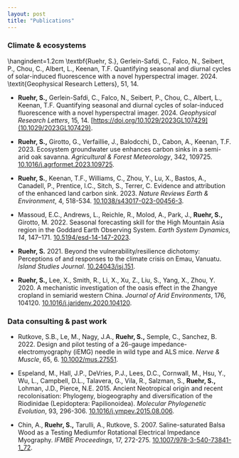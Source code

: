 ```yaml
---
layout: post
title: "Publications"
---
```


### Climate & ecosystems ###

\hangindent=1.2cm \textbf{Ruehr, S.}, Gerlein-Safdi, C., Falco, N., Seibert, P., Chou, C., Albert, L., Keenan, T.F. Quantifying seasonal and diurnal cycles of solar-induced fluorescence with a novel hyperspectral imager. 2024. \textit{Geophysical Research Letters}, 51, 14. 

- **Ruehr, S.,** Gerlein-Safdi, C., Falco, N., Seibert, P., Chou, C., Albert, L., Keenan, T.F. Quantifying seasonal and diurnal cycles of solar-induced fluorescence with a novel hyperspectral imager. 2024. _Geophysical Research Letters_, 15, 14. [https://doi.org/10.1029/2023GL107429](10.1029/2023GL107429).

- **Ruehr, S.,** Girotto, G., Verfaillie, J., Balodcchi, D., Cabon, A., Keenan, T.F. 2023. Ecosystem groundwater use enhances carbon sinks in a semi-arid oak savanna. _Agricultural & Forest Meteorology_, 342, 109725. [10.1016/j.agrformet.2023.109725](https://doi.org/10.1016/j.agrformet.2023.109725).

- **Ruehr, S.**, Keenan, T.F., Williams, C., Zhou, Y., Lu, X., Bastos, A., Canadell, P., Prentice, I.C., Sitch, S., Terrer, C. Evidence and attribution of the enhanced land carbon sink. 2023. _Nature Reviews Earth & Environment_, 4, 518-534. [10.1038/s43017-023-00456-3](https://www.nature.com/articles/s43017-023-00456-3).

- Massoud, E.C., Andrews, L., Reichle, R., Molod, A., Park, J., **Ruehr, S.,** Girotto, M. 2022. Seasonal forecasting skill for the High Mountain Asia region in the Goddard Earth Observing System. _Earth System Dynamics, 14_, 147–171. [10.5194/esd-14-147-2023](https://doi.org/10.5194/esd-14-147-2023).

- **Ruehr, S.** 2021. Beyond the vulnerability/resilience dichotomy: Perceptions of and responses to the climate crisis on Emau, Vanuatu. _Island Studies Journal_. [10.24043/isj.151](https://doi.org/10.24043/isj.151).
   
- **Ruehr, S.,** Lee, X., Smith, R., Li, X., Xu, Z., Liu, S., Yang, X., Zhou, Y. 2020. A mechanistic investigation of the oasis effect in the Zhangye cropland in semiarid western China. _Journal of Arid Environments_, 176, 104120. [10.1016/j.jaridenv.2020.104120](https://doi.org/10.1016/j.jaridenv.2020.104120).

### Data consulting & past work ###
- Rutkove, S.B., Le, M., Nagy, J.A., **Ruehr, S.,** Semple, C., Sanchez, B. 2022. Design and pilot testing of a 26-gauge impedance-electromyography (iEMG) needle in wild type and ALS mice. _Nerve & Muscle_, 65, 6. [10.1002/mus.27551](10.1002/mus.27551).

- Espeland, M., Hall, J.P., DeVries, P.J., Lees, D.C., Cornwall, M., Hsu, Y., Wu, L., Campbell, D.L., Talavera, G., Vila, R., Salzman, S., **Ruehr, S.,** Lohman, J.D., Pierce, N.E. 2015. Ancient Neotropical origin and recent recolonisation: Phylogeny, biogeography and diversification of the Riodinidae (Lepidoptera: Papilionoidea). _Molecular Phylogenetic Evolution_, 93, 296-306. [10.1016/j.ympev.2015.08.006](https://doi.org/10.1016/j.ympev.2015.08.006).

- Chin, A., **Ruehr, S.,** Tarulli, A., Rutkove, S. 2007. Saline-saturated Balsa Wood as a Testing Mediumfor Rotational Electrical Impedance Myography. _IFMBE Proceedings_, 17, 272-275. [10.1007/978-3-540-73841-1_72](https://link.springer.com/chapter/10.1007/978-3-540-73841-1_72).
